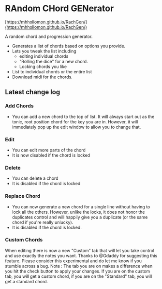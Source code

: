 # RAndom CHord GENerator

[https://mhhollomon.github.io/RachGen/](https://mhhollomon.github.io/RachGen/)

A random chord and progression generator.

- Generates a list of chords based on options you provide.
- Lets you tweak the list including
    - editing individual chords
    - "Rolling the dice" for a new chord.
    - Locking chords you like
- List to individual chords or the entire list
- Download midi for the chords.

## Latest change log

### Add Chords
- You can add a new chord to the top of list. It will always start out as the tonic, root position chord for the key you are in.
However, it will immediately pop up the edit window to allow you to change that.

### Edit
- You can edit more parts of the chord 
- It is now disabled if the chord is locked

### Delete
- You can delete a chord
- It is disabled if the chord is locked

### Replace Chord
- You can now generate a new chord for a single line without having to lock all the others.
However, unlike the locks, it does not honor the duplicates control and will happily give you
a duplicate (or the same chord if you're really unlucky).
- It is disabled if the chord is locked.


### Custom Chords
When editing there is now a new "Custom" tab that will let you take control and use exactly the notes you want.
Thanks to @Gdaddy  for suggesting this feature.
Please consider this experimental and do let me know if you stumble across a bug.
Note : The tab you are on makes a difference when you hit the check button to apply your changes.
If you are on the custom tab, you will get a custom chord, if you are on the "Standard" tab, you will get a standard chord. 